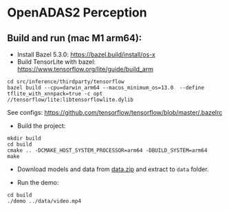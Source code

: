 # OpenADAS2 Perception

## Build and run (mac M1 arm64):

- Install Bazel 5.3.0: https://bazel.build/install/os-x
- Build TensorLite with bazel: https://www.tensorflow.org/lite/guide/build_arm

```
cd src/inference/thirdparty/tensorflow
bazel build --cpu=darwin_arm64 --macos_minimum_os=13.0  --define tflite_with_xnnpack=true -c opt //tensorflow/lite:libtensorflowlite.dylib
```

See configs: https://github.com/tensorflow/tensorflow/blob/master/.bazelrc

- Build the project:

```
mkdir build
cd build
cmake .. -DCMAKE_HOST_SYSTEM_PROCESSOR=arm64 -DBUILD_SYSTEM=arm64
make
```

- Download models and data from [data.zip](https://1drv.ms/u/s!Av71xxzl6mYZgsov4IpTQdjqn4x7ZQ?e=f1SoFU) and extract to `data` folder.

- Run the demo:

```
cd build
./demo ../data/video.mp4
```